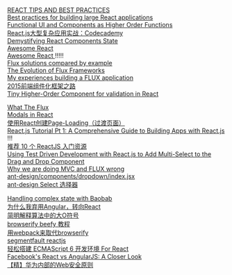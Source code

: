 [ REACT TIPS AND BEST PRACTICES ](http://aeflash.com/2015-02/react-tips-and-best-practices.html)  
[ Best practices for building large React applications ](http://blog.siftscience.com/blog/2015/best-practices-for-building-large-react-applications)  
[ Functional UI and Components as Higher Order Functions ](https://blog.risingstack.com/functional-ui-and-components-as-higher-order-functions/)  
[ React.js大型复杂应用实战：Codecademy ](http://www.vccoo.com/v/c8077f)  
[ Demystifying React Components State ](http://www.sitepoint.com/demystifying-react-components-state/)  
[ Awesome React ](https://github.com/enaqx/awesome-react)  
[ Awesome React ](https://github.com/enaqx/awesome-react/blob/master/README.md#flux) !!!!!  
[ Flux solutions compared by example ](http://pixelhunter.me/post/110248593059/flux-solutions-compared-by-example)  
[ The Evolution of Flux Frameworks ](https://medium.com/@dan_abramov/the-evolution-of-flux-frameworks-6c16ad26bb31)  
[ My experiences building a FLUX application ](http://christianalfoni.github.io/javascript/2014/10/27/my-experiences-building-a-flux-application.html)  
[ 2015前端组件化框架之路 ](https://github.com/xufei/blog/issues/19)  
[ Tiny Higher-Order Component for validation in React ](https://github.com/deepsweet/valya)  


[ What The Flux ](https://github.com/staltz/wtf/blob/master/README.md)  
[ Modals in React ](http://reactjsnews.com/modals-in-react/)   
[ 使用React创建Page-Loading（过渡页面） ](http://segmentfault.com/a/1190000003001372)  
[ React.js Tutorial Pt 1: A Comprehensive Guide to Building Apps with React.js ](http://tylermcginnis.com/reactjs-tutorial-a-comprehensive-guide-to-building-apps-with-react/) !!!    
[ 推荐 10 个 ReactJS 入门资源 ](http://www.oschina.net/translate/10-resources-to-get-you-started-with-reactjs)  
[ Using Test Driven Development with React.js to Add Multi-Select to the Drag and Drop Component ](https://reactjsnews.com/using-tdd-with-reactjs/)  
[ Why we are doing MVC and FLUX wrong ](http://www.christianalfoni.com/articles/2015_08_02_Why-we-are-doing-MVC-and-FLUX-wrong)  
[ ant-design/components/dropdown/index.jsx ](https://github.com/ant-design/ant-design/blob/master/components/dropdown/index.jsx)  
[ ant-design Select 选择器 ](http://ant.design/components/select/)  


[ Handling complex state with Baobab ](http://www.christianalfoni.com/articles/2015_04_26_Handling-complex-state-with-Baobab)  
[ 为什么我弃用Angular，转向React ](http://web.jobbole.com/82586/?location=35)  
[ 简明解释算法中的大O符号 ](http://blog.jobbole.com/55184/)  
[ browserify beefy 教程 ](http://www.jianshu.com/p/a709d54bc8e0)  
[ 用webpack来取代browserify ](http://segmentfault.com/a/1190000002490637)  
[ segmentfault reactjs ](http://segmentfault.com/t/reactjs/blogs?page=1)  
[ 轻松搭建 ECMAScript 6 开发环境 For React ](http://segmentfault.com/a/1190000003042641)  
[ Facebook's React vs AngularJS: A Closer Look ](http://www.quora.com/Pete-Hunt/Posts/Facebooks-React-vs-AngularJS-A-Closer-Look)  
[ 【精】华为内部的Web安全原则 ](http://mp.weixin.qq.com/s?__biz=MzAxMjAwMjUxNQ==&mid=207881605&idx=1&sn=2fce890233828adaa90364e3c8633f4a&scene=1&key=c468684b929d2be2e72bdeea4c902b28ce440293159aa6e868c80f0ada82f7b7bee8ee2381d94cf812e107e0c39ff9e4&ascene=0&uin=Mjc5MDYwMDk0MA%3D%3D&devicetype=iMac+MacBookPro11%2C1+OSX+OSX+10.10.3+build(14D136)&version=11020012&pass_ticket=9IxyMgqyWjsfSKw4iuGCYskt5Jd1skh5b23Jv4vjt3udF9Tx2vAI0uc2Hmk7sHqW)  
[  ]()  
[  ]()  
[  ]()  
[  ]()  
[  ]()  
[  ]()  
[  ]()  

